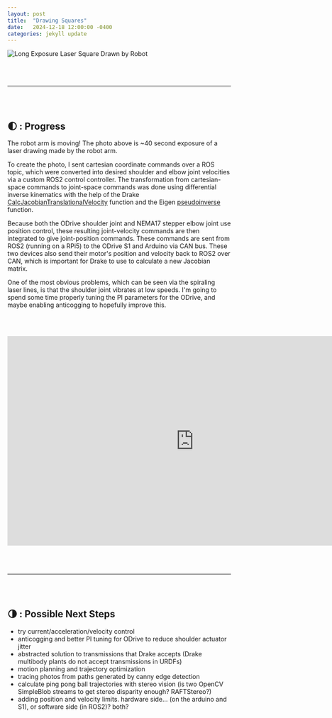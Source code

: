 ```yaml
---
layout: post
title:  "Drawing Squares"
date:   2024-12-18 12:00:00 -0400
categories: jekyll update
---
```


<script type="text/javascript" async src="https://cdn.jsdelivr.net/npm/mathjax@3/es5/tex-mml-chtml.js"></script>
<link rel="stylesheet" href="/assets/css/styles.css">

![Long Exposure Laser Square Drawn by Robot](/assets/images/laser_square.jpeg)

<hr style = "margin-top: 4rem">
<br /><br />

## 🌓 : Progress

The robot arm is moving! The photo above is ~40 second exposure of a laser drawing made by the robot arm.

To create the photo, I sent cartesian coordinate commands over a ROS topic, which were converted into desired shoulder and elbow joint velocities via a custom ROS2 control controller. The transformation from cartesian-space commands to joint-space commands was done using differential inverse kinematics with the help of the Drake [CalcJacobianTranslationalVelocity][1] function and the Eigen [pseudoinverse][2] function.

Because both the ODrive shoulder joint and NEMA17 stepper elbow joint use position control, these resulting joint-velocity commands are then integrated to give joint-position commands. These commands are sent from ROS2 (running on a RPi5) to the ODrive S1 and Arduino via CAN bus. These two devices also send their motor's position and velocity back to ROS2 over CAN, which is important for Drake to use to calculate a new Jacobian matrix.

One of the most obvious problems, which can be seen via the spiraling laser lines, is that the shoulder joint vibrates at low speeds. I'm going to spend some time properly tuning the PI parameters for the ODrive, and maybe enabling anticogging to hopefully improve this.

<br /><br />

<iframe width="840" height="473" src="https://www.youtube.com/embed/2VtBVIsuxbI" title="YouTube video player" frameborder="0" allow="accelerometer; autoplay; clipboard-write; encrypted-media; gyroscope; picture-in-picture" allowfullscreen></iframe>

<hr style = "margin-top: 4rem">
<br /><br />

## 🌗︎ : Possible Next Steps

- try current/acceleration/velocity control
- anticogging and better PI tuning for ODrive to reduce shoulder actuator jitter
- abstracted solution to transmissions that Drake accepts (Drake multibody plants do not accept transmissions in URDFs)
- motion planning and trajectory optimization
- tracing photos from paths generated by canny edge detection
- calculate ping pong ball trajectories with stereo vision (is two OpenCV SimpleBlob streams to get stereo disparity enough? RAFTStereo?)
- adding position and velocity limits. hardware side... (on the arduino and S1), or software side (in ROS2)? both?



<!-- links -->
[1]: https://drake.mit.edu/doxygen_cxx/classdrake_1_1multibody_1_1_multibody_plant.html#ae2516569f5a2cc27e76ee0cc8b728746
[2]: http://eigen.tuxfamily.org/dox/classEigen_1_1CompleteOrthogonalDecomposition.html#ab5e8b3f2c7b602772e1f1d7ce63d446e